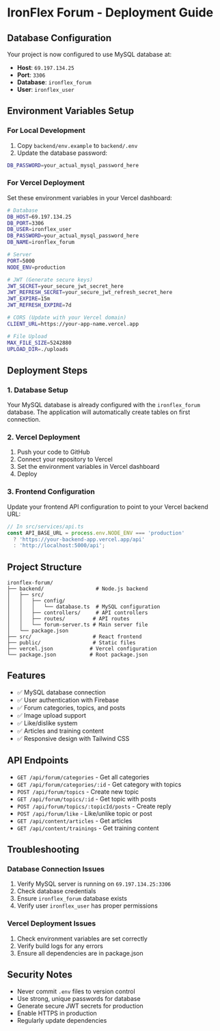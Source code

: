 # IronFlex Forum - Deployment Guide

## Database Configuration

Your project is now configured to use MySQL database at:
- **Host**: `69.197.134.25`
- **Port**: `3306`
- **Database**: `ironflex_forum`
- **User**: `ironflex_user`

## Environment Variables Setup

### For Local Development
1. Copy `backend/env.example` to `backend/.env`
2. Update the database password:
```bash
DB_PASSWORD=your_actual_mysql_password_here
```

### For Vercel Deployment
Set these environment variables in your Vercel dashboard:

```bash
# Database
DB_HOST=69.197.134.25
DB_PORT=3306
DB_USER=ironflex_user
DB_PASSWORD=your_actual_mysql_password_here
DB_NAME=ironflex_forum

# Server
PORT=5000
NODE_ENV=production

# JWT (Generate secure keys)
JWT_SECRET=your_secure_jwt_secret_here
JWT_REFRESH_SECRET=your_secure_jwt_refresh_secret_here
JWT_EXPIRE=15m
JWT_REFRESH_EXPIRE=7d

# CORS (Update with your Vercel domain)
CLIENT_URL=https://your-app-name.vercel.app

# File Upload
MAX_FILE_SIZE=5242880
UPLOAD_DIR=./uploads
```

## Deployment Steps

### 1. Database Setup
Your MySQL database is already configured with the `ironflex_forum` database. The application will automatically create tables on first connection.

### 2. Vercel Deployment
1. Push your code to GitHub
2. Connect your repository to Vercel
3. Set the environment variables in Vercel dashboard
4. Deploy

### 3. Frontend Configuration
Update your frontend API configuration to point to your Vercel backend URL:

```typescript
// In src/services/api.ts
const API_BASE_URL = process.env.NODE_ENV === 'production' 
  ? 'https://your-backend-app.vercel.app/api'
  : 'http://localhost:5000/api';
```

## Project Structure

```
ironflex-forum/
├── backend/                 # Node.js backend
│   ├── src/
│   │   ├── config/
│   │   │   └── database.ts  # MySQL configuration
│   │   ├── controllers/     # API controllers
│   │   ├── routes/         # API routes
│   │   └── forum-server.ts # Main server file
│   └── package.json
├── src/                    # React frontend
├── public/                 # Static files
├── vercel.json            # Vercel configuration
└── package.json           # Root package.json
```

## Features

- ✅ MySQL database connection
- ✅ User authentication with Firebase
- ✅ Forum categories, topics, and posts
- ✅ Image upload support
- ✅ Like/dislike system
- ✅ Articles and training content
- ✅ Responsive design with Tailwind CSS

## API Endpoints

- `GET /api/forum/categories` - Get all categories
- `GET /api/forum/categories/:id` - Get category with topics
- `POST /api/forum/topics` - Create new topic
- `GET /api/forum/topics/:id` - Get topic with posts
- `POST /api/forum/topics/:topicId/posts` - Create reply
- `POST /api/forum/like` - Like/unlike topic or post
- `GET /api/content/articles` - Get articles
- `GET /api/content/trainings` - Get training content

## Troubleshooting

### Database Connection Issues
1. Verify MySQL server is running on `69.197.134.25:3306`
2. Check database credentials
3. Ensure `ironflex_forum` database exists
4. Verify user `ironflex_user` has proper permissions

### Vercel Deployment Issues
1. Check environment variables are set correctly
2. Verify build logs for any errors
3. Ensure all dependencies are in package.json

## Security Notes

- Never commit `.env` files to version control
- Use strong, unique passwords for database
- Generate secure JWT secrets for production
- Enable HTTPS in production
- Regularly update dependencies
